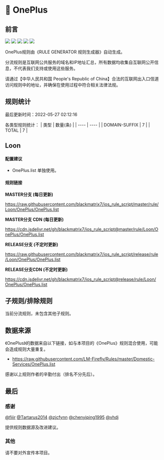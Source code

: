 # 🧸 OnePlus

## 前言

![](https://shields.io/badge/-移除重复规则-ff69b4) ![](https://shields.io/badge/-DOMAIN与DOMAIN--SUFFIX合并-green) ![](https://shields.io/badge/-DOMAIN--SUFFIX间合并-critical) ![](https://shields.io/badge/-DOMAIN--SUFFIX与DOMAIN--KEYWORD合并-blue) ![](https://shields.io/badge/-IP--CIDR(6)合并-blueviolet) 

OnePlus规则由《RULE GENERATOR 规则生成器》自动生成。

分流规则是互联网公共服务的域名和IP地址汇总，所有数据均收集自互联网公开信息，不代表我们支持或使用这些服务。

请通过【中华人民共和国 People's Republic of China】合法的互联网出入口信道访问规则中的地址，并确保在使用过程中符合相关法律法规。

## 规则统计

最后更新时间：2022-05-27 02:12:16

各类型规则统计：
| 类型 | 数量(条)  | 
| ---- | ----  |
| DOMAIN-SUFFIX | 7  | 
| TOTAL | 7  | 


## Loon 

#### 配置建议
- OnePlus.list 单独使用。

#### 规则链接
**MASTER分支 (每日更新)**

https://raw.githubusercontent.com/blackmatrix7/ios_rule_script/master/rule/Loon/OnePlus/OnePlus.list

**MASTER分支 CDN (每日更新)**

https://cdn.jsdelivr.net/gh/blackmatrix7/ios_rule_script@master/rule/Loon/OnePlus/OnePlus.list

**RELEASE分支 (不定时更新)**

https://raw.githubusercontent.com/blackmatrix7/ios_rule_script/release/rule/Loon/OnePlus/OnePlus.list

**RELEASE分支CDN (不定时更新)**

https://cdn.jsdelivr.net/gh/blackmatrix7/ios_rule_script@release/rule/Loon/OnePlus/OnePlus.list

## 子规则/排除规则


当前分流规则，未包含其他子规则。

## 数据来源

《OnePlus》的数据来自以下链接，如与本项目的《OnePlus》规则混合使用，可能会造成规则大量重复。

- https://raw.githubusercontent.com/LM-Firefly/Rules/master/Domestic-Services/OnePlus.list


感谢以上规则作者的辛勤付出（排名不分先后）。

## 最后

### 感谢

[@fiiir](https://github.com/fiiir) [@Tartarus2014](https://github.com/Tartarus2014) [@zjcfynn](https://github.com/zjcfynn) [@chenyiping1995](https://github.com/chenyiping1995) [@vhdj](https://github.com/vhdj)

提供规则数据源及改进建议。

### 其他

请不要对外宣传本项目。